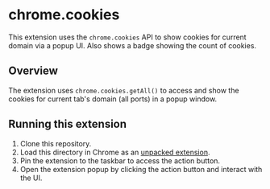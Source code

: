# chrome.cookies

This extension uses the `chrome.cookies` API to show cookies for current domain via a popup UI. Also shows a badge showing the count of cookies.

## Overview

The extension uses `chrome.cookies.getAll()` to access and show the cookies for current tab's domain (all ports) in a popup window.

## Running this extension

1. Clone this repository.
2. Load this directory in Chrome as an [unpacked extension](https://developer.chrome.com/docs/extensions/mv3/getstarted/development-basics/#load-unpacked).
3. Pin the extension to the taskbar to access the action button.
4. Open the extension popup by clicking the action button and interact with the UI.
